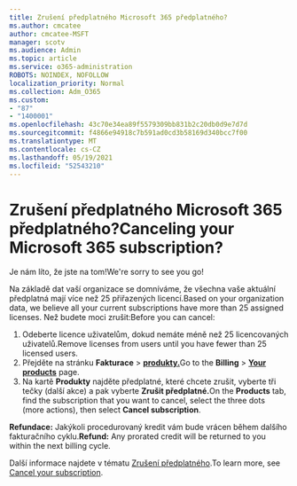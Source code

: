 ```yaml
---
title: Zrušení předplatného Microsoft 365 předplatného?
ms.author: cmcatee
author: cmcatee-MSFT
manager: scotv
ms.audience: Admin
ms.topic: article
ms.service: o365-administration
ROBOTS: NOINDEX, NOFOLLOW
localization_priority: Normal
ms.collection: Adm_O365
ms.custom:
- "87"
- "1400001"
ms.openlocfilehash: 43c70e34ea89f5579309bb831b2c20db0d9e7d7d
ms.sourcegitcommit: f4866e94918c7b591ad0cd3b58169d340bcc7f00
ms.translationtype: MT
ms.contentlocale: cs-CZ
ms.lasthandoff: 05/19/2021
ms.locfileid: "52543210"
---
```

# <a name="canceling-your-microsoft-365-subscription"></a><span data-ttu-id="991da-102">Zrušení předplatného Microsoft 365 předplatného?</span><span class="sxs-lookup"><span data-stu-id="991da-102">Canceling your Microsoft 365 subscription?</span></span>

<span data-ttu-id="991da-103">Je nám líto, že jste na tom!</span><span class="sxs-lookup"><span data-stu-id="991da-103">We're sorry to see you go!</span></span>
  
<span data-ttu-id="991da-104">Na základě dat vaší organizace se domníváme, že všechna vaše aktuální předplatná mají více než 25 přiřazených licencí.</span><span class="sxs-lookup"><span data-stu-id="991da-104">Based on your organization data, we believe all your current subscriptions have more than 25 assigned licenses.</span></span> <span data-ttu-id="991da-105">Než budete moci zrušit:</span><span class="sxs-lookup"><span data-stu-id="991da-105">Before you can cancel:</span></span>

1. <span data-ttu-id="991da-106">Odeberte licence uživatelům, dokud nemáte méně než 25 licencovaných uživatelů.</span><span class="sxs-lookup"><span data-stu-id="991da-106">Remove licenses from users until you have fewer than 25 licensed users.</span></span>
2. <span data-ttu-id="991da-107">Přejděte na stránku **Fakturace** \> **[produkty.](https://go.microsoft.com/fwlink/p/?linkid=842054)**</span><span class="sxs-lookup"><span data-stu-id="991da-107">Go to the **Billing** \> **[Your products](https://go.microsoft.com/fwlink/p/?linkid=842054)** page.</span></span>
3. <span data-ttu-id="991da-108">Na kartě **Produkty** najděte předplatné, které chcete zrušit, vyberte tři tečky (další akce) a pak vyberte **Zrušit předplatné.**</span><span class="sxs-lookup"><span data-stu-id="991da-108">On the **Products** tab, find the subscription that you want to cancel, select the three dots (more actions), then select **Cancel subscription**.</span></span>

<span data-ttu-id="991da-109">**Refundace:** Jakýkoli procedurovaný kredit vám bude vrácen během dalšího fakturačního cyklu.</span><span class="sxs-lookup"><span data-stu-id="991da-109">**Refund:** Any prorated credit will be returned to you within the next billing cycle.</span></span>

<span data-ttu-id="991da-110">Další informace najdete v tématu [Zrušení předplatného](/microsoft-365/commerce/subscriptions/cancel-your-subscription).</span><span class="sxs-lookup"><span data-stu-id="991da-110">To learn more, see [Cancel your subscription](/microsoft-365/commerce/subscriptions/cancel-your-subscription).</span></span>
